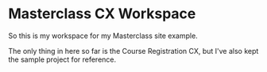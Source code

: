 # Masterclass CX Workspace

So this is my workspace for my Masterclass site example.

The only thing in here so far is the Course Registration CX, but I've also kept the sample project for reference.

